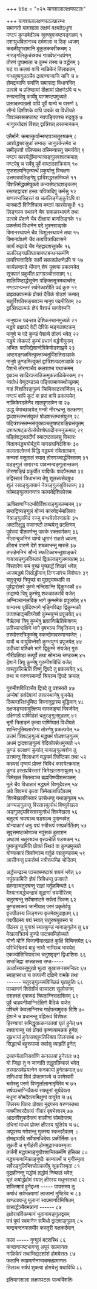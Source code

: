 +++
title = "०२५ यागशालालक्षणपटलः"

+++
यागशालालक्षणपटलप्रारम्भः  
समानतो यागशाला लक्षणं वक्ष्यतेऽधुना  
मण्टपं कुण्डवेदीञ्च स्रुक्स्रुवावष्टमङ्गळम् १  
दशायुधवितानञ्च दर्भमाला च दिक् ध्वजम्  
कदळीपूगदामानि दुकूलकबरीकचम् २  
नारङ्गलिकुचंस्रक्च गात्रवेष्टनदर्पणम्  
तोरणं पुष्पमाला च कुम्भं तस्य च वर्द्धनम् ३  
घटं वा कलशं वापि नाळिकेरं तिलाक्षतम्  
गन्धपुष्पगुळञ्चैव द्रव्याण्यन्यानि यानि च ४  
होमद्रव्याणि सर्वाणि समापाद्य विधानवित्  
उत्सवे च प्रतिष्ठायां दीक्षायां प्रोक्षणेऽपि च ५  
स्नपनादिषु कार्येषु यागमण्टपमुच्यते  
प्रासादस्याग्रतो वापि पूर्वे याम्ये च वारुणे ६  
सौम्ये दिशीशके वापि पावके वा विधीयते  
त्रिपञ्चरससप्ताष्ट नवपङ्क्तिश्च रुद्रयुक् ७  
भानुत्रयोदशं विंशत् द्वात्रिंशत् हस्तमानकम्

एतैर्मानैः क्रमात्कुर्यान्मण्टपञ्चतुरश्रकम् ८  
आशोद्ध्यवसुधां सम्यक् जानुपर्यन्तमेव च  
समीकृत्वौ पलिप्याथ तस्मिन्वास्तु समर्चयेत् ९  
मण्टपं कारयेद्धीमान्मात्राङ्गुलवशात्क्रमात्  
मण्टपेषु च सर्वेषु पूर्वे वाष्टादशक्रियाम् १०  
गुप्तशल्यनिवृत्यर्त्थं प्रकुर्यात्तु विचक्षणः  
उत्तमत्रयलिङ्गेषु द्वात्रिंशद्धस्तमिष्यते ११  
विंशतिर्मद्ध्यमेषूक्तो कन्यसेष्टादशङ्करम्  
रसाष्टद्वादशं हस्तः पवित्रादिषु कर्मसु १२  
बाणसप्तत्रिहस्तं वा चललिङ्गेङ्कुरेऽपि वा  
मानमादौ विनिश्चित्य मण्टपं कारयेत्सुधीः १३  
लिङ्गस्य स्थापने चैव सकळस्थापने तथा  
उत्सवे प्रोक्षणे चैव दीक्षायां बाणलिङ्गके १४  
प्रकर्त्तव्यं विधानेन पदे भुवनसञ्ज्ञके  
विमानस्थापने चैव त्रिशूलस्थापने तथा १५  
विमानप्रोक्षणे चैव तत्पवित्राधिवासने  
कार्यं रुद्रपदे चैव गेहद्वादशसूत्रकैः १६  
चललिङ्गप्रतिष्ठायामष्टबन्धनकर्मणि  
प्रायश्चित्तादिके कार्ये सकळप्रोक्षणेऽपि च १७  
कार्यन्नन्दपदे धीमान् शेषं युक्त्या प्रकल्पयेत्  
सूत्रपातं प्रकुर्वीत प्रागग्रञ्चोत्तराग्रम् १८  
शालिपिष्टार्द्धसूत्रेण पङ्क्तिसूत्रमथाचरेत्  
मण्टपाभ्यन्तरं सर्वमेकाशीति पदं कुरु १९  
ब्राह्म्यन्नवात्मकं प्रोक्तं दैविकं षोडशं क्रमात्  
चतुर्विंशतिसङ्ख्यञ्च मानुषं पदमीरितम् २०  
द्वात्रिंशदात्मकं ज्ञेयं पैशाचं यागवेश्मनि

मानुषञ्च पदन्तत्र देशिकस्थानमुच्यते २१  
मद्ध्ये ब्रह्मपदे वेदी देविके मङ्गळाष्टकम्  
मानुषे च पदे कुण्डं पैशाचे तोरणं भवेत् २२  
मद्ध्ये त्वेकपदे कुम्भं प्रधानं वर्द्धनीमुमाम्  
अभितः पदविद्येशान्देविकेषोडशाह्वये २३  
अष्टमङ्गळमित्युक्तञ्चतुर्विंशतिसञ्ज्ञके  
मानुषे कुण्डमित्युक्तं द्वात्रिंशत्पदसञ्ज्ञके २४  
पैशाचे तोरणञ्चैव कलशश्च यथाक्रमम्  
वृक्षञ्च खादिरञ्जातिक्रमुकन्नाळिकेरकम् २५  
न्यग्रोधं वेणुदण्डञ्च पङ्क्तिमानमथोच्छ्रयम्  
नाहं विंशतिरङ्गुल्यं क्रिमिकाटरवर्जितम् २६  
मण्टपं वापि कूटं वा प्रपां वापि प्रकल्पयेत्  
नाळिकेरदळेनैव तालपूगदळेन वा २७  
ऊद्ध् र्वमाच्छादयेत् मन्त्री नीरन्ध्रन्तु सलक्षणम्  
द्वादशस्तम्भसंयुक्तं षोडशस्तम्बसंयुतम् २८  
षट्त्रिंशत्स्तम्भसंयुक्तञ्चतुष्षष्ट्यङ्घ्रिसंयुतम्  
दशाष्टषट्करोत्सेधैश्श्रेष्ठादीनामनुक्रमात् २९  
षड्विंशद्धस्तदीर्घं स्यादष्टतालसु विस्तरः  
वितानमद्ध्ययोर्मद्ध्ये यागसद्मनिदेशिकः ३०  
कलातालोत्तमं विद्धि मद्ध्यमं रवितालकम्  
कन्यसं वसुतालं स्यात् तोरणञ्चार्द्धविस्तरम् ३१  
षडङ्गुलं समारभ्य यावन्मन्वङ्गुलान्तकम्  
तोरणाङ्घ्रिं प्रकुर्वीत याज्ञिकैः पादपैस्तथा ३२  
तद्विस्तारं त्रिधाभज्य तेषु शूलन्न्यसेद्बुधः  
शूलं रसाङ्गुलायामं नेत्राङ्गुलसुविस्तरम् ३३  
व्योमाङ्गुलघनन्तत्र कल्पयेद्देशिकोत्तमः

ऋषिबाणाग्निदर्भाग्रैर्विंशत्यङ्गुललम्बनम् ३४  
सप्तद्वित्र्यङ्गुलं योज्यं कारयेद्दर्भमालिकाः  
नेत्राङ्गुलमिदं रज्जु बन्धयेत्तोरणाग्रके ३५  
अष्टदिक्षुद्ध् वजानष्टौ लम्बयेत्तु प्रदक्षिणम्  
पूर्वस्यां पीतवर्णन्तु पावके रक्तवर्णकम् ३६  
नीलाम्बुजनिभं याम्ये धूमाभं राक्षसे ध्वजम्  
क्षीराभं वारुणे देशे शबळाभन्तु मारुते ३७  
तप्तहेमनिभं सौम्ये स्फटिकाभन्तुशाङ्करे  
गायत्र्यङ्गुलविस्तारं द्विकलाङ्गुलमायतम् ३८  
विस्तारेण समं पुच्छं पुच्छार्द्धं शिखरं भवेत्  
ध्वजमद्ध्ये लिखेद्धीमान् दिग्गजांश्च विशेषतः ३९  
चतुःपुच्छं त्रिपुच्छं वा पुछद्वयमथापि वा  
पूर्वद्वारोत्तरे कुम्भे नन्दिशान्ति द्विकुम्भकौ ४०  
तद्याम्ये त्रिषु कुम्भेषु शककाळरविं यजेत्  
अग्निञ्चानलदिक् भागे कुम्भमेकं प्रपूजयेत् ४१  
याम्यस्य पूर्वदिक्भागे भृङ्गिविद्या द्विकुम्भकौ  
तत्पश्चाद्यमविघ्नेशौ कुम्भयुग्मं प्रपूजयेत् ४२  
नैर्ऋत्यां त्रिषु कुम्भेषु ब्रह्मानिर्ऋतिकेशवम्  
प्रतीच्यान्दक्षिणे भागे वृषभञ्च निवृत्तिकम् ४३  
तस्योत्तरत्रिकुम्भेषु स्कन्दोमावरुणान्यजेत् ।  
वायौ च वायुविघ्नेशौ कुम्भयुग्मं प्रपूजयेत् ४४  
उदीच्यां पश्चिमे भागे द्विकुम्भे संयजेत् गुरुः  
गौरीप्रतिष्ठा तत्पूर्वे तथा सोमञ्च चण्डकम् ४५  
ईशाने त्रिषु कुम्भेषु गुरुमीशविधिं यजेत्  
वास्तुपन्निर्ऋतिं विष्णुं द्विपदे तु प्रकल्पयेत् ४६  
तथा च वरुणस्कन्दौ श्रियञ्च द्विपदे क्रमात्

गुरुमीशविधिञ्चैव द्विपदे तु प्रशस्यते ४७  
अन्येषां सर्वदेवानां तत्तत्स्थानेषु पूजयेत्  
दिव्यन्तरिक्षभूमिष्ठ विघ्नानुद्वास्य बुद्धिमान् ४८  
दक्षजङ्घासमुत्क्षिप्य वामजङ्घां विवर्जयेत्  
दक्षिणाग्रे पार्ष्णिदेशं चतुरङ्गुलमुन्नतम् ४९  
भूमौ त्रिताडनं कृत्वा पार्ष्णिघातं विधीयते  
शान्तिभूतिबलारोग्य तोरणेषु प्रकल्पयेत् ५०  
उत्तमं त्रिंशदङ्गुल्यं मद्ध्यमं षोडशाङ्गुलम्  
अधमं द्वादशाङ्गुल्यं वेदिकोत्सेधमुच्यते ५१  
कुण्डं सलक्षणं कुर्यात् मानाङ्गुलवशेन तु  
उत्तमन्तु शिलाधानं मद्ध्यमं त्विष्टिका तथा ५२  
कन्न्यसं मृण्मयं प्रोक्तं त्रिविधं कारयेत्क्रमात्  
कुण्डं हस्तप्रविस्तारं त्रिमेखलसमायुतम् ५३  
त्रिमेखलं त्रितत्वञ्च ब्रह्मविष्ण्वीशरूपकम्  
मूले चैव विधातारं मद्ध्यमे विष्णुदैवतम् ५४  
अग्रे शिवमयं कृत्वा त्रिमेखलाधिदैवतम्  
शिवमेखलविस्तारं उत्सेधन्तु यथाङ्गुलम् ५५  
अग्न्यङ्गुलन्तु विस्तारमुत्सेधं विष्णुमेखला  
अङ्गुलद्वयविस्तारमुत्सेधं शिवमेखला ५६  
चतुरश्रं त्रयश्रञ्च षडश्रञ्च पुमान्भवेत्  
योन्याकारं धनुः पद्मं स्त्रीरूपं सम्प्रकीर्तितम् ५७  
सुवृत्तमष्टकोणञ्च नपुंसकं हुताशन  
अष्टाश्रं चतुरश्रञ्च वृत्तञ्चेति षडश्रकम् ५८  
पुमान्कुण्डमिति प्रोक्तं स्थितं वा कुण्डमुच्यते  
योन्याकारं त्रिकोणञ्च वर्तुळं पद्मकुण्डकम् ५९  
आसीनन्तु प्रकर्तव्यं स्त्रीरूपमिह चोदितम्

अर्द्धचन्द्रञ्च पञ्चाश्रमष्टाश्रं शयनं भवेत् ६०  
नपुंसकमिति ज्ञेयं त्रिविधन्तु प्रजापते  
ब्रंहणाञ्चतुरश्रन्तु राज्ञां वर्तुळमिष्यते ६१  
वैश्यानामर्द्धचन्द्राभं शूद्राणां त्रयमीरितम्  
चतुरश्रन्तु सर्वेषामष्टमे सर्वतां त्रिकम् ६२  
कुण्डस्वरूपं जानीयात् परमं प्रकृतेर्वपुः  
वृत्तपीठस्य लिङ्गस्य वृत्तमेवमुदाहृतम् ६३  
पद्मपीठस्य पद्मं स्यात् चतुरश्रयुतस्य च  
पीठस्य तु युगाश्रं स्यात्कुण्डं मानाङ्गुलेन तु ६४  
मेखलात्रितयं कुण्डे पादत्रयमिहोच्यते  
योनौ योनिं विजानीयात्खातं कुक्षिं विचिन्तयेत् ६५  
परिधित्रितयं बाहु नाभौ नाभिञ्च भावयेत्  
एकज्योतित्रिपादञ्च चतुश्शृङ्गं द्विधाशिराः ६६  
सप्तजिह्वा सप्तहस्ता सप्त-----  
ऊर्ध्वास्यस्सुमुखो भूत्वा सुखासनसमन्वितः ६७  
स्वाहास्वधा च तत्पत्नी दक्षिणे वामके तथा  
------ चतुरङ्गुल्यमविच्छिन्नं घृताहुतिः ६८  
पञ्चाननं शिरोग्रीवं पञ्चादश सुलोचनम्  
दशहस्तं वृषारूढं त्रिपदाग्निसदाशिवम् ६९  
पूर्वे चाहवनीयाग्निर्दक्षिणे वैदिकं यजेत्  
पश्चिमे केवलाग्निश्च गार्हपत्यमुदक् दिशि ७०  
ईशाने च प्रधानन्तु वह्निरूपं विशेषतः  
हिरण्यायां समिद्धूयात्कनकायां घृतं हुनेत् ७१  
रक्तायान्तु यवं प्रोक्तं कृष्णायामन्नकं हुनेत्  
सुप्रभायां हुनेत्सक्तुमतिरिक्ता तिलन्तथा ७२  
सिद्धार्त्थं बहुरूपायां सर्वासु व्याहृतिं हुनेत्

द्रव्याण्येतानिसर्वाणि कनकायां हुनेत्ततः ७३  
यो जिह्वा तु न जानाति तद्धुतन्निष्फलं भवेत्  
तस्मात्सर्वप्रयत्नेन कनकायां हुनेत्क्रमात् ७४  
समिधायां शिवं प्रोक्तमाज्ये च परमेश्वरी  
चरोस्तु परमो विष्णुर्लालानामृषिरेव च ७५  
सर्षपञ्चाग्निदैवत्यं सक्तूनां सूर्यदेवता  
मधूनां सोमदैवत्यमिक्षूणां वायुरेव च ७६  
तिलस्य पितरः प्रोक्ता मुद्गस्य वरुणस्तथा  
माषमीश्वरदैवत्यं नीवारं वृषभेश्वरम् ७७  
आढकीशुकदैवत्यं शालीनां सोमदेवतम्  
दधिनां माधवं प्रोक्तं क्षीरस्य श्रुतिरेव च ७८  
अपूपस्य गणेशन्तु गुळस्य स्कन्ददैवतम् ।  
होमद्रव्यादि सर्वेषामधिदेवाः प्रकीर्तिताः ७९  
सूकरी च मृगीहंसी होममुद्रास्त्रयस्मृताः  
तर्जनी मद्ध्यमाङ्गुष्ठैश्शान्तिकर्मणि हंसिका ८०  
मद्ध्यमानामिकाङ्गुष्ठैः काम्यार्त्थे च मृगीस्मृता  
सर्वैरङ्गुलिभिश्चोग्रकार्येषु सूकरीस्मृता ८१  
मुद्राहीनन्तु यद्धोमं तद्धोमं निष्फलं भवेत्  
घृतं कर्षार्द्धहोमं स्यात् क्षीरस्य मधुनस्तथा ८२  
शक्तिमात्रं हुनेद्दध्ना ----- पायसस्य तु  
कर्षाधं सर्वभक्ष्याणां लाजानां मुष्टिरेव च ८३  
खण्डत्रयन्तु मूलानां स्वप्रमाणविमिश्रितम्  
ग्रासार्द्धञ्चैवमन्नानां ------ ८४  
इक्षोरापर्विकम्मानं भूतानामङ्गुलद्वयम्  
पत्रं पुष्पं स्वमानेन समिधो द्वादशाङ्गुलम् ८५  
चन्द्रचन्दनकाश्मीर कस्तूरी यक्षकर्दमान्

कला ----- गुग्गुलं बदरास्थि ८६  
कन्दानामष्टभागन्तु अपूपं सप्रमाणतः  
नाळिकेरं तथाभिद्यदशांशं होमयेत्ततः ८७  
फलानि स्वप्रमाणेनाप्यन्नमक्षप्रमाणतः  
तिलञ्च सर्षपं शुक्त्या होमयेत्तु यथाविधि ८८

इतियागशाला लक्षणपटलः पञ्चविंशतिः


